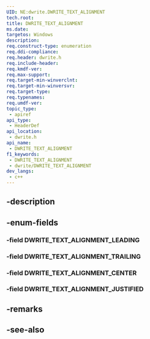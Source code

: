 ```yaml
---
UID: NE:dwrite.DWRITE_TEXT_ALIGNMENT
tech.root: 
title: DWRITE_TEXT_ALIGNMENT
ms.date: 
targetos: Windows
description: 
req.construct-type: enumeration
req.ddi-compliance: 
req.header: dwrite.h
req.include-header: 
req.kmdf-ver: 
req.max-support: 
req.target-min-winverclnt: 
req.target-min-winversvr: 
req.target-type: 
req.typenames: 
req.umdf-ver: 
topic_type:
 - apiref
api_type:
 - HeaderDef
api_location:
 - dwrite.h
api_name:
 - DWRITE_TEXT_ALIGNMENT
f1_keywords:
 - DWRITE_TEXT_ALIGNMENT
 - dwrite/DWRITE_TEXT_ALIGNMENT
dev_langs:
 - c++
---
```


## -description

## -enum-fields

### -field DWRITE_TEXT_ALIGNMENT_LEADING

### -field DWRITE_TEXT_ALIGNMENT_TRAILING

### -field DWRITE_TEXT_ALIGNMENT_CENTER

### -field DWRITE_TEXT_ALIGNMENT_JUSTIFIED

## -remarks

## -see-also

